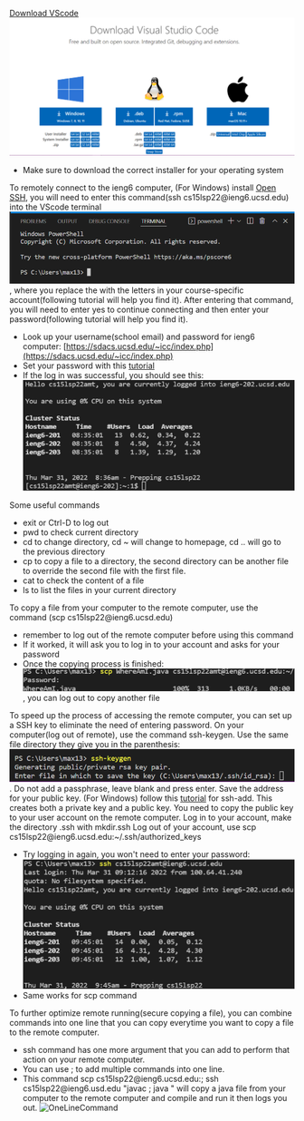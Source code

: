 [Download VScode](https://code.visualstudio.com/Download)
![VScodeDownload](VScodeDownload.png)
* Make sure to download the correct installer for your operating system

To remotely connect to the ieng6 computer,
(For Windows) install [Open SSH](https://docs.microsoft.com/en-us/windows-server/administration/openssh/openssh_install_firstuse),
you will need to enter this command(ssh cs15lsp22<username>@ieng6.ucsd.edu) into the VScode terminal ![VScodeTerminal](VScodeTerminal.png), where you replace the <username> with the letters in your course-specific account(following tutorial will help you find it).
After entering that command, you will need to enter yes to continue connecting and then enter your password(following tutorial will help you find it).
* Look up your username(school email) and password for ieng6 computer: [https://sdacs.ucsd.edu/~icc/index.php](https://sdacs.ucsd.edu/~icc/index.php)
* Set your password with this [tutorial](https://cdn-uploads.piazza.com/paste/ktv2gnof3sx5bf/181c3cb053df5cf1ccaf0457f56f12a2e5aa90b139aef8c2ea8fcc590f02fadf/How-to-Reset-your-Password.pdf)
* If the log in was successful, you should see this: ![SSHLogIn](SSHLogIn.png)

Some useful commands
* exit or Ctrl-D to log out
* pwd to check current directory
* cd to change directory, cd ~ will change to homepage, cd .. will go to the previous directory
* cp <file dirctory> <file directory> to copy a file to a directory, the second directory can be another file to override the second file with the first file.
* cat <file directory> to check the content of a file
* ls to list the files in your current directory

To copy a file from your computer to the remote computer, use the command (scp <file directory> cs15lsp22<username>@ieng6.ucsd.edu)
* remember to log out of the remote computer before using this command
* If it worked, it will ask you to log in to your account and asks for your password
* Once the copying process is finished: ![SCP](SCP.png), you can log out to copy another file
  
To speed up the process of accessing the remote computer, you can set up a SSH key to eliminate the need of entering password.
On your computer(log out of remote), use the command ssh-keygen.
Use the same file directory they give you in the parenthesis: ![SSHKey](SSHKey.png).
Do not add a passphrase, leave blank and press enter.
Save the address for your public key.
(For Windows) follow this [tutorial](https://docs.microsoft.com/en-us/windows-server/administration/openssh/openssh_keymanagement#user-key-generation) for ssh-add.
This creates both a private key and a public key.
You need to copy the public key to your user account on the remote computer.
Log in to your account, make the directory .ssh with mkdir.ssh
Log out of your account, use scp <the directory of your public key> cs15lsp22<username>@ieng6.ucsd.edu:~/.ssh/authorized_keys
* Try logging in again, you won't need to enter your password: ![SSHKeyLogIn](SSHKeyLogIn.png)
* Same works for scp command

To further optimize remote running(secure copying a file), you can combine commands into one line that you can copy everytime you want to copy a file to the remote computer.
* ssh command has one more argument that you can add to perform that action on your remote computer.
* You can use ; to add multiple commands into one line.
* This command scp <java file> cs15lsp22<username>@ieng6.ucsd.edu:<destination directory>; ssh cs15lsp22<username>@ieng6.usd.edu "javac <java file>; java <java file name>" will copy a java file from your computer to the remote computer and compile and run it then logs you out. ![OneLineCommand](OneLineCommand)
